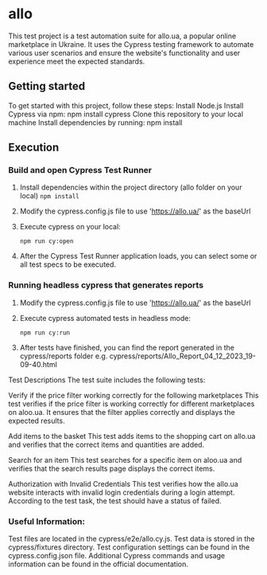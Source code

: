 # allo

This  test project is a test automation suite for allo.ua, a popular online marketplace in Ukraine. It uses the Cypress testing framework to automate various user scenarios and ensure the website's functionality and user experience meet the expected standards.
## Getting started
To get started with this project, follow these steps:
Install Node.js
Install Cypress via npm: npm install cypress
Clone this repository to your local machine
Install dependencies by running: npm install

## Execution
### Build and open Cypress Test Runner
1. Install dependencies within the project directory (allo folder on your local)
    `npm install`

2. Modify the cypress.config.js file to use 'https://allo.ua/' as the baseUrl
3. Execute cypress on your local: 

     `npm run cy:open`
     
4. After the Cypress Test Runner application loads, you can select some or all test specs to be executed.

### Running headless cypress that generates reports
1. Modify the cypress.config.js file to use 'https://allo.ua/' as the baseUrl
2. Execute cypress automated tests in headless mode: 

     `npm run cy:run`
     
3. After tests have finished, you can find the report generated in the cypress/reports folder e.g. cypress/reports/Allo_Report_04_12_2023_19-09-40.html

Test Descriptions
The test suite includes the following tests:

Verify if the price filter working correctly for the following marketplaces
This test verifies if the price filter is working correctly for different marketplaces on aloo.ua. It ensures that the filter applies correctly and displays the expected results.

Add items to the basket
This test adds items to the shopping cart on allo.ua and verifies that the correct items and quantities are added.

Search for an item
This test searches for a specific item on aloo.ua and verifies that the search results page displays the correct items.

Authorization with Invalid Credentials
This test verifies how the allo.ua website interacts with invalid login credentials during a login attempt.
According to the test task, the test should have a status of failed. 


### Useful Information:
Test files are located in the cypress/e2e/allo.cy.js.
Test data is stored in the cypress/fixtures directory.
Test configuration settings can be found in the cypress.config.json file.
Additional Cypress commands and usage information can be found in the official documentation.
